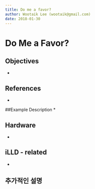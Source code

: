 ```yaml
---
title: Do me a favor?
author: Wootaik Lee (wootaik@gmail.com)  
date: 2018-01-30
---
```


# Do Me a Favor?

## Objectives
*

## References
*

##Example Description 
*

## Hardware
* ​

## iLLD - related
*

## 추가적인 설명